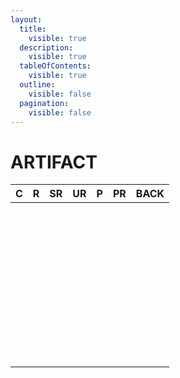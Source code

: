 ```yaml
---
layout:
  title:
    visible: true
  description:
    visible: true
  tableOfContents:
    visible: true
  outline:
    visible: false
  pagination:
    visible: false
---
```


# ARTIFACT

<table data-full-width="true"><thead><tr><th align="center">C</th><th align="center">R</th><th align="center">SR</th><th align="center">UR</th><th align="center">P</th><th align="center">PR</th><th align="center">BACK</th></tr></thead><tbody><tr><td align="center"><img src="https://www.rider-card.com/images/cardlist/card/RT0-001.png" alt="" data-size="original"><img src="https://www.rider-card.com/images/cardlist/card/CD1-001.png" alt="" data-size="original"></td><td align="center"><img src="https://www.rider-card.com/images/cardlist/card/RT1-003.png" alt="" data-size="original"></td><td align="center"><p><img src="https://www.rider-card.com/images/cardlist/card/RT1-002.png" alt="" data-size="original"></p><p><img src="https://www.rider-card.com/images/cardlist/card/TCS-001.png" alt="" data-size="original"></p></td><td align="center"><img src="https://www.rider-card.com/images/cardlist/card/RT1-001.png" alt="" data-size="original"></td><td align="center"><img src="https://www.rider-card.com/images/cardlist/card/RT1-072.png" alt="" data-size="original"></td><td align="center"><p><img src="https://www.rider-card.com/images/cardlist/card/PRC-001.png" alt="" data-size="original"></p><p><img src="https://www.rider-card.com/images/cardlist/card/PRC-006.png" alt="" data-size="original"></p></td><td align="center"><img src="https://www.rider-card.com/images/cardlist/card/steam.png" alt="" data-size="original"></td></tr><tr><td align="center"><p><img src="https://www.rider-card.com/images/cardlist/card/RT1-005.png" alt="" data-size="original"></p><p><img src="https://www.rider-card.com/images/cardlist/card/CD1-002.png" alt="" data-size="original"></p></td><td align="center"><img src="https://www.rider-card.com/images/cardlist/card/RT1-004.png" alt="" data-size="original"></td><td align="center"></td><td align="center"></td><td align="center"></td><td align="center"></td><td align="center"><img src="https://www.rider-card.com/images/cardlist/card/sumahotaru.png" alt="" data-size="original"></td></tr><tr><td align="center"><p><img src="https://www.rider-card.com/images/cardlist/card/RT0-002.png" alt="" data-size="original"></p><p><img src="https://www.rider-card.com/images/cardlist/card/RT1-007.png" alt="" data-size="original"></p></td><td align="center"><img src="https://www.rider-card.com/images/cardlist/card/RT1-006.png" alt="" data-size="original"></td><td align="center"><img src="https://www.rider-card.com/images/cardlist/card/CD1-003.png" alt="" data-size="original"></td><td align="center"></td><td align="center"></td><td align="center"></td><td align="center"><img src="https://www.rider-card.com/images/cardlist/card/bulletchocho.png" alt="" data-size="original"></td></tr><tr><td align="center"></td><td align="center"></td><td align="center"></td><td align="center"></td><td align="center"></td><td align="center"></td><td align="center"></td></tr><tr><td align="center"><p></p><p></p></td><td align="center"><img src="https://rider-card.com/images/cardlist/card/RT1-010.png" alt="" data-size="original"></td><td align="center"><img src="https://rider-card.com/images/cardlist/card/RT1-009.png" alt="" data-size="original"></td><td align="center"><img src="https://rider-card.com/images/cardlist/card/RT1-008.png" alt="" data-size="original"></td><td align="center"><img src="https://rider-card.com/images/cardlist/card/RT1-073.png" alt="" data-size="original"></td><td align="center"></td><td align="center"><img src="https://rider-card.com/images/cardlist/card/antwrestler.png" alt="" data-size="original"></td></tr><tr><td align="center"></td><td align="center"></td><td align="center"></td><td align="center"></td><td align="center"></td><td align="center"></td><td align="center"></td></tr><tr><td align="center"></td><td align="center"></td><td align="center"></td><td align="center"></td><td align="center"></td><td align="center"></td><td align="center"></td></tr><tr><td align="center"><img src="https://rider-card.com/images/cardlist/card/RT1-011.png" alt="" data-size="original"></td><td align="center"><img src="https://rider-card.com/images/cardlist/card/CD1-004.png" alt="" data-size="original"></td><td align="center"></td><td align="center"></td><td align="center"></td><td align="center"></td><td align="center"><img src="https://rider-card.com/images/cardlist/card/kaisercharis.png" alt="" data-size="original"></td></tr><tr><td align="center"><p><img src="https://rider-card.com/images/cardlist/card/RT1-013.png" alt="" data-size="original"></p><p><img src="https://rider-card.com/images/cardlist/card/CD1-005.png" alt="" data-size="original"></p></td><td align="center"><img src="https://rider-card.com/images/cardlist/card/RT1-012.png" alt="" data-size="original"></td><td align="center"><img src="https://rider-card.com/images/cardlist/card/TCS-006.png" alt="" data-size="original"></td><td align="center"></td><td align="center"></td><td align="center"></td><td align="center"><img src="https://rider-card.com/images/cardlist/card/odorimantis.png" alt="" data-size="original"></td></tr></tbody></table>
